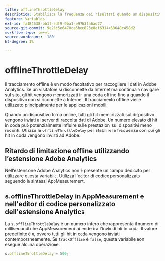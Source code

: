 ```yaml
---
title: offlineThrottleDelay
description: Stabilisce la frequenza dei risultati quando un dispositivo torna online.
feature: Variables
exl-id: fa484638-bb1f-4df9-9ba1-e9763fa6ad27
source-git-commit: 9e20c5e6470ca5bec823e8ef6314468648c458d2
workflow-type: tm+mt
source-wordcount: '180'
ht-degree: 1%

---
```


# offlineThrottleDelay

Il tracciamento offline è un modo facoltativo per raccogliere i dati in Adobe Analytics. Se un visitatore si disconnette da Internet ma continua a navigare sul sito, gli hit vengono memorizzati in una coda offline fino a quando il dispositivo non si riconnette a Internet. Il tracciamento offline viene utilizzato principalmente per le applicazioni mobili.

Quando un dispositivo torna online, tutti gli hit memorizzati sul dispositivo vengono inviati ai server di raccolta dati di Adobe. Un numero elevato di hit in coda può potenzialmente influire sulle prestazioni sui dispositivi meno recenti. Utilizza la `offlineThrottleDelay` per stabilire la frequenza con cui gli hit in coda vengono inviati ad Adobe.

## Ritardo di limitazione offline utilizzando l’estensione Adobe Analytics

Nell’estensione Adobe Analytics non è presente un campo dedicato per utilizzare questa variabile. Utilizza l&#39;editor di codice personalizzato seguendo la sintassi AppMeasurement.

## s.offlineThrottleDelay in AppMeasurement e nell&#39;editor di codice personalizzato dell&#39;estensione Analytics

La `s.offlineThrottleDelay` è un numero intero che rappresenta il numero di millisecondi che AppMeasurement attende tra l&#39;invio di hit in coda. Il valore predefinito è `0`, ovvero tutti gli hit in coda vengono inviati contemporaneamente. Se `trackOffline` è `false`, questa variabile non esegue alcuna operazione.

```js
s.offlineThrottleDelay = 500;
```

